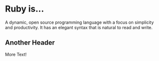 # Ruby is...

A dynamic, open source programming language with a focus on simplicity and productivity. It has an elegant syntax that is natural to read and write.

  
## Another Header
More Text!